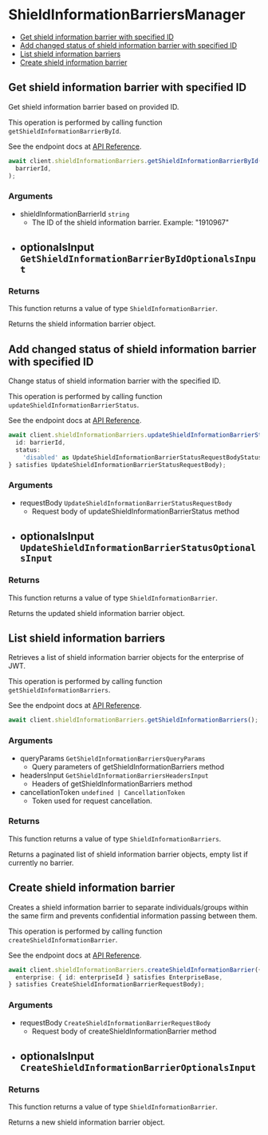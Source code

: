 # ShieldInformationBarriersManager

- [Get shield information barrier with specified ID](#get-shield-information-barrier-with-specified-id)
- [Add changed status of shield information barrier with specified ID](#add-changed-status-of-shield-information-barrier-with-specified-id)
- [List shield information barriers](#list-shield-information-barriers)
- [Create shield information barrier](#create-shield-information-barrier)

## Get shield information barrier with specified ID

Get shield information barrier based on provided ID.

This operation is performed by calling function `getShieldInformationBarrierById`.

See the endpoint docs at
[API Reference](https://developer.box.com/reference/get-shield-information-barriers-id/).

<!-- sample get_shield_information_barriers_id -->

```ts
await client.shieldInformationBarriers.getShieldInformationBarrierById(
  barrierId,
);
```

### Arguments

- shieldInformationBarrierId `string`
  - The ID of the shield information barrier. Example: "1910967"
- optionalsInput `GetShieldInformationBarrierByIdOptionalsInput`
  -

### Returns

This function returns a value of type `ShieldInformationBarrier`.

Returns the shield information barrier object.

## Add changed status of shield information barrier with specified ID

Change status of shield information barrier with the specified ID.

This operation is performed by calling function `updateShieldInformationBarrierStatus`.

See the endpoint docs at
[API Reference](https://developer.box.com/reference/post-shield-information-barriers-change-status/).

<!-- sample post_shield_information_barriers_change_status -->

```ts
await client.shieldInformationBarriers.updateShieldInformationBarrierStatus({
  id: barrierId,
  status:
    'disabled' as UpdateShieldInformationBarrierStatusRequestBodyStatusField,
} satisfies UpdateShieldInformationBarrierStatusRequestBody);
```

### Arguments

- requestBody `UpdateShieldInformationBarrierStatusRequestBody`
  - Request body of updateShieldInformationBarrierStatus method
- optionalsInput `UpdateShieldInformationBarrierStatusOptionalsInput`
  -

### Returns

This function returns a value of type `ShieldInformationBarrier`.

Returns the updated shield information barrier object.

## List shield information barriers

Retrieves a list of shield information barrier objects
for the enterprise of JWT.

This operation is performed by calling function `getShieldInformationBarriers`.

See the endpoint docs at
[API Reference](https://developer.box.com/reference/get-shield-information-barriers/).

<!-- sample get_shield_information_barriers -->

```ts
await client.shieldInformationBarriers.getShieldInformationBarriers();
```

### Arguments

- queryParams `GetShieldInformationBarriersQueryParams`
  - Query parameters of getShieldInformationBarriers method
- headersInput `GetShieldInformationBarriersHeadersInput`
  - Headers of getShieldInformationBarriers method
- cancellationToken `undefined | CancellationToken`
  - Token used for request cancellation.

### Returns

This function returns a value of type `ShieldInformationBarriers`.

Returns a paginated list of
shield information barrier objects,
empty list if currently no barrier.

## Create shield information barrier

Creates a shield information barrier to
separate individuals/groups within the same
firm and prevents confidential information passing between them.

This operation is performed by calling function `createShieldInformationBarrier`.

See the endpoint docs at
[API Reference](https://developer.box.com/reference/post-shield-information-barriers/).

<!-- sample post_shield_information_barriers -->

```ts
await client.shieldInformationBarriers.createShieldInformationBarrier({
  enterprise: { id: enterpriseId } satisfies EnterpriseBase,
} satisfies CreateShieldInformationBarrierRequestBody);
```

### Arguments

- requestBody `CreateShieldInformationBarrierRequestBody`
  - Request body of createShieldInformationBarrier method
- optionalsInput `CreateShieldInformationBarrierOptionalsInput`
  -

### Returns

This function returns a value of type `ShieldInformationBarrier`.

Returns a new shield information barrier object.
